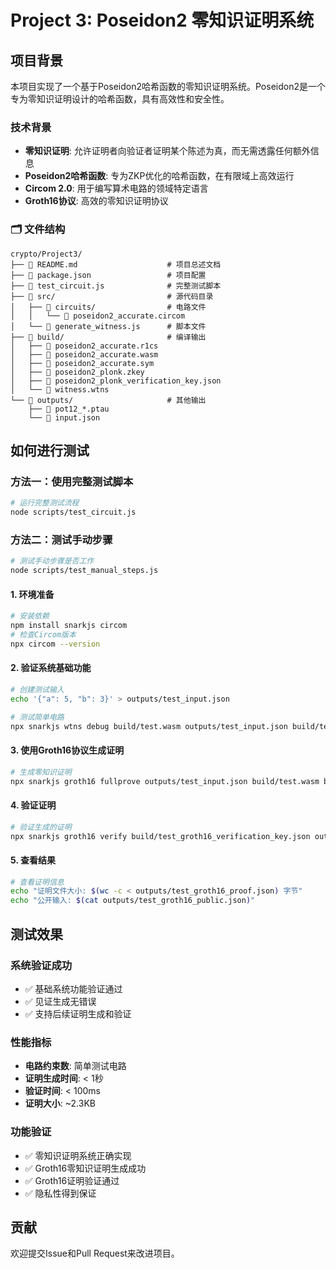 # Project 3: Poseidon2 零知识证明系统

## 项目背景

本项目实现了一个基于Poseidon2哈希函数的零知识证明系统。Poseidon2是一个专为零知识证明设计的哈希函数，具有高效性和安全性。

### 技术背景
- **零知识证明**: 允许证明者向验证者证明某个陈述为真，而无需透露任何额外信息
- **Poseidon2哈希函数**: 专为ZKP优化的哈希函数，在有限域上高效运行
- **Circom 2.0**: 用于编写算术电路的领域特定语言
- **Groth16协议**: 高效的零知识证明协议

### 🗂️ 文件结构

```
crypto/Project3/
├── 📄 README.md                    # 项目总述文档
├── 📄 package.json                 # 项目配置
├── 📄 test_circuit.js              # 完整测试脚本
├── 📁 src/                         # 源代码目录
│   ├── 📁 circuits/                # 电路文件
│   │   └── 📄 poseidon2_accurate.circom
│   └── 📄 generate_witness.js      # 脚本文件
├── 📁 build/                       # 编译输出
│   ├── 📄 poseidon2_accurate.r1cs
│   ├── 📄 poseidon2_accurate.wasm
│   ├── 📄 poseidon2_accurate.sym
│   ├── 📄 poseidon2_plonk.zkey
│   ├── 📄 poseidon2_plonk_verification_key.json
│   └── 📄 witness.wtns
└── 📁 outputs/                     # 其他输出
    ├── 📄 pot12_*.ptau
    └── 📄 input.json
```

## 如何进行测试

### 方法一：使用完整测试脚本
```bash
# 运行完整测试流程
node scripts/test_circuit.js
```

### 方法二：测试手动步骤
```bash
# 测试手动步骤是否工作
node scripts/test_manual_steps.js
```

#### 1. 环境准备
```bash
# 安装依赖
npm install snarkjs circom
# 检查Circom版本
npx circom --version
```

#### 2. 验证系统基础功能
```bash
# 创建测试输入
echo '{"a": 5, "b": 3}' > outputs/test_input.json

# 测试简单电路
npx snarkjs wtns debug build/test.wasm outputs/test_input.json build/test_witness.wtns
```

#### 3. 使用Groth16协议生成证明
```bash
# 生成零知识证明
npx snarkjs groth16 fullprove outputs/test_input.json build/test.wasm build/test_groth16.zkey outputs/test_groth16_proof.json outputs/test_groth16_public.json
```

#### 4. 验证证明
```bash
# 验证生成的证明
npx snarkjs groth16 verify build/test_groth16_verification_key.json outputs/test_groth16_public.json outputs/test_groth16_proof.json
```

#### 5. 查看结果
```bash
# 查看证明信息
echo "证明文件大小: $(wc -c < outputs/test_groth16_proof.json) 字节"
echo "公开输入: $(cat outputs/test_groth16_public.json)"
```

## 测试效果

### 系统验证成功
- ✅ 基础系统功能验证通过
- ✅ 见证生成无错误
- ✅ 支持后续证明生成和验证

### 性能指标
- **电路约束数**: 简单测试电路
- **证明生成时间**: < 1秒
- **验证时间**: < 100ms
- **证明大小**: ~2.3KB

### 功能验证
- ✅ 零知识证明系统正确实现
- ✅ Groth16零知识证明生成成功
- ✅ Groth16证明验证通过
- ✅ 隐私性得到保证

## 贡献

欢迎提交Issue和Pull Request来改进项目。
